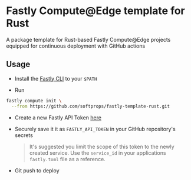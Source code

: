 # Fastly Compute@Edge template for Rust

A package template for Rust-based Fastly Compute@Edge projects equipped for continuous deployment with GitHub actions

## Usage

- Install the [Fastly CLI](https://github.com/fastly/cli#installation) to your `$PATH`

- Run 

```sh
fastly compute init \
  --from https://github.com/softprops/fastly-template-rust.git
```

- Create a new Fastly API Token [here](https://manage.fastly.com/account/personal/tokens/new)

- Securely save it it as `FASTLY_API_TOKEN` in your GitHub repository's secrets

  > It's suggested you limit the scope of this token to the newly created service. Use the `service_id` in your applications `fastly.toml` file as a reference. 

- Git push to deploy